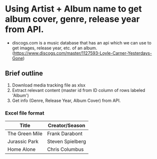# Using Artist + Album name to get album cover, genre, release year from API.

- discogs.com is a music database that has an api which we can use to get images, release year, etc. of an album. (https://www.discogs.com/master/1127593-Loyle-Carner-Yesterdays-Gone)

## Brief outline
1. Download media tracking file as xlsx
1. Extract relevant content (master id from ID column of rows labeled 'Album')
1. Get info (Genre, Release Year, Album Cover) from API.

### Excel file format
|Title|Creator/Season|
|-|-|
|The Green Mile|Frank Darabont|
|Jurassic Park|Steven Spielberg|
|Home Alone|Chris Columbus|

